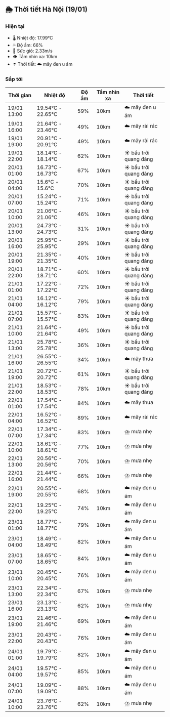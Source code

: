 ## 🌦️ Thời tiết Hà Nội (19/01)

### Hiện tại

- 🌡️ Nhiệt độ: 17.99℃
- 💦 Độ ẩm: 66%
- 💨 Sức gió: 2.33m/s
- 👁️ Tầm nhìn xa: 10km
- ☂️ Thời tiết: ☁️ mây đen u ám

### Sắp tới

| Thời gian | Nhiệt độ | Độ ẩm | Tầm nhìn xa | Thời tiết |
| --- | --- | --- | --- | --- |
| 19/01 13:00 | 19.54℃ - 22.65℃ | 59% | 10km | ☁️ mây đen u ám |
| 19/01 16:00 | 21.64℃ - 23.46℃ | 49% | 10km | ☁️ mây rải rác |
| 19/01 19:00 | 20.91℃ - 20.91℃ | 49% | 10km | ☁️ mây rải rác |
| 19/01 22:00 | 18.14℃ - 18.14℃ | 62% | 10km | ☀️ bầu trời quang đãng |
| 20/01 01:00 | 16.73℃ - 16.73℃ | 67% | 10km | ☀️ bầu trời quang đãng |
| 20/01 04:00 | 15.6℃ - 15.6℃ | 70% | 10km | ☀️ bầu trời quang đãng |
| 20/01 07:00 | 15.24℃ - 15.24℃ | 71% | 10km | ☀️ bầu trời quang đãng |
| 20/01 10:00 | 21.06℃ - 21.06℃ | 46% | 10km | ☀️ bầu trời quang đãng |
| 20/01 13:00 | 24.73℃ - 24.73℃ | 31% | 10km | ☀️ bầu trời quang đãng |
| 20/01 16:00 | 25.95℃ - 25.95℃ | 29% | 10km | ☀️ bầu trời quang đãng |
| 20/01 19:00 | 21.35℃ - 21.35℃ | 40% | 10km | ☀️ bầu trời quang đãng |
| 20/01 22:00 | 18.71℃ - 18.71℃ | 60% | 10km | ☀️ bầu trời quang đãng |
| 21/01 01:00 | 17.22℃ - 17.22℃ | 72% | 10km | ☀️ bầu trời quang đãng |
| 21/01 04:00 | 16.12℃ - 16.12℃ | 79% | 10km | ☀️ bầu trời quang đãng |
| 21/01 07:00 | 15.57℃ - 15.57℃ | 83% | 10km | ☀️ bầu trời quang đãng |
| 21/01 10:00 | 21.64℃ - 21.64℃ | 49% | 10km | ☀️ bầu trời quang đãng |
| 21/01 13:00 | 25.78℃ - 25.78℃ | 36% | 10km | ☀️ bầu trời quang đãng |
| 21/01 16:00 | 26.55℃ - 26.55℃ | 34% | 10km | ☁️ mây thưa |
| 21/01 19:00 | 20.72℃ - 20.72℃ | 61% | 10km | ☀️ bầu trời quang đãng |
| 21/01 22:00 | 18.53℃ - 18.53℃ | 78% | 10km | ☀️ bầu trời quang đãng |
| 22/01 01:00 | 17.54℃ - 17.54℃ | 84% | 10km | ☁️ mây thưa |
| 22/01 04:00 | 16.52℃ - 16.52℃ | 89% | 10km | ☁️ mây rải rác |
| 22/01 07:00 | 17.34℃ - 17.34℃ | 83% | 10km | ⛈️ mưa nhẹ |
| 22/01 10:00 | 18.61℃ - 18.61℃ | 77% | 10km | ⛈️ mưa nhẹ |
| 22/01 13:00 | 20.56℃ - 20.56℃ | 70% | 10km | ⛈️ mưa nhẹ |
| 22/01 16:00 | 21.44℃ - 21.44℃ | 66% | 10km | ⛈️ mưa nhẹ |
| 22/01 19:00 | 20.55℃ - 20.55℃ | 68% | 10km | ☁️ mây đen u ám |
| 22/01 22:00 | 19.25℃ - 19.25℃ | 74% | 10km | ☁️ mây đen u ám |
| 23/01 01:00 | 18.77℃ - 18.77℃ | 79% | 10km | ☁️ mây đen u ám |
| 23/01 04:00 | 18.49℃ - 18.49℃ | 82% | 10km | ☁️ mây đen u ám |
| 23/01 07:00 | 18.65℃ - 18.65℃ | 84% | 10km | ☁️ mây đen u ám |
| 23/01 10:00 | 20.45℃ - 20.45℃ | 76% | 10km | ☁️ mây đen u ám |
| 23/01 13:00 | 22.34℃ - 22.34℃ | 67% | 10km | ⛈️ mưa nhẹ |
| 23/01 16:00 | 23.13℃ - 23.13℃ | 62% | 10km | ⛈️ mưa nhẹ |
| 23/01 19:00 | 21.46℃ - 21.46℃ | 69% | 10km | ☁️ mây đen u ám |
| 23/01 22:00 | 20.43℃ - 20.43℃ | 76% | 10km | ☁️ mây đen u ám |
| 24/01 01:00 | 19.79℃ - 19.79℃ | 82% | 10km | ☁️ mây đen u ám |
| 24/01 04:00 | 19.57℃ - 19.57℃ | 85% | 10km | ☁️ mây đen u ám |
| 24/01 07:00 | 19.09℃ - 19.09℃ | 88% | 10km | ☁️ mây đen u ám |
| 24/01 10:00 | 23.76℃ - 23.76℃ | 62% | 10km | ⛈️ mưa nhẹ |
